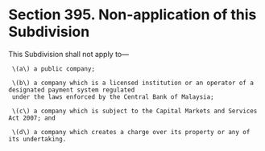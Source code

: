 # Section 395. Non-application of this Subdivision

This Subdivision shall not apply to—

     \(a\) a public company;

     \(b\) a company which is a licensed institution or an operator of a designated payment system regulated  
     under the laws enforced by the Central Bank of Malaysia;

     \(c\) a company which is subject to the Capital Markets and Services Act 2007; and

     \(d\) a company which creates a charge over its property or any of its undertaking.

